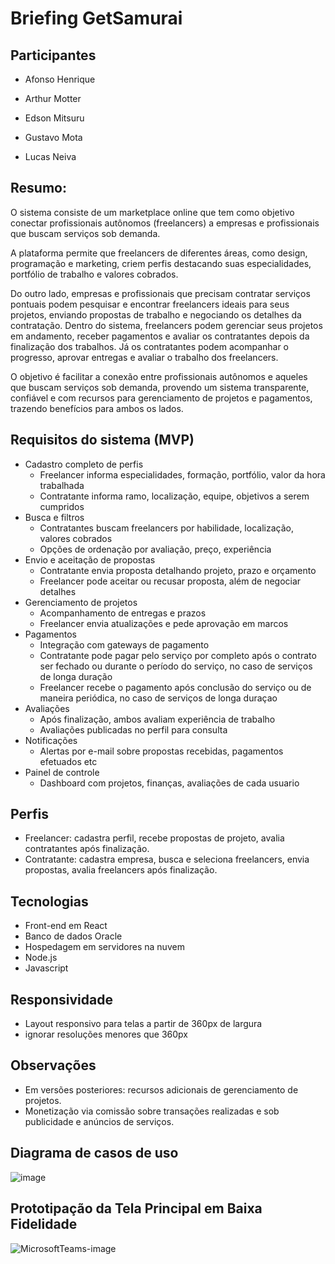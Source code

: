 # Briefing GetSamurai
## Participantes

- Afonso Henrique

- Arthur Motter

- Edson Mitsuru

- Gustavo Mota

- Lucas Neiva
  
## Resumo:

O sistema consiste de um marketplace online que tem como objetivo conectar profissionais autônomos (freelancers) a empresas e profissionais que buscam serviços sob demanda.

 A plataforma permite que freelancers de diferentes áreas, como design, programação e marketing, criem perfis destacando suas especialidades, portfólio de trabalho e valores cobrados.

 Do outro lado, empresas e profissionais que precisam contratar serviços pontuais podem pesquisar e encontrar freelancers ideais para seus projetos, enviando propostas de trabalho e negociando os detalhes da contratação.
 Dentro do sistema, freelancers podem gerenciar seus projetos em andamento, receber pagamentos e avaliar os contratantes depois da finalização dos trabalhos. Já os contratantes podem acompanhar o progresso, aprovar entregas e avaliar o trabalho dos freelancers.

 O objetivo é facilitar a conexão entre profissionais autônomos e aqueles que buscam serviços sob demanda, provendo um sistema transparente, confiável e com recursos para gerenciamento de projetos e pagamentos, trazendo benefícios para ambos os lados.

## Requisitos do sistema (MVP)

- Cadastro completo de perfis
  - Freelancer informa especialidades, formação, portfólio, valor da hora trabalhada
  - Contratante informa ramo, localização, equipe, objetivos a serem cumpridos
- Busca e filtros
  - Contratantes buscam freelancers por habilidade, localização, valores cobrados
  - Opções de ordenação por avaliação, preço, experiência
- Envio e aceitação de propostas
  - Contratante envia proposta detalhando projeto, prazo e orçamento
  - Freelancer pode aceitar ou recusar proposta, além de negociar detalhes
- Gerenciamento de projetos
  - Acompanhamento de entregas e prazos
  - Freelancer envia atualizações e pede aprovação em marcos
- Pagamentos
  - Integração com gateways de pagamento
  - Contratante pode pagar pelo serviço por completo após o contrato ser fechado ou durante o período do serviço, no caso de serviços de longa duração
  - Freelancer recebe o pagamento após conclusão do serviço ou de maneira periódica, no caso de serviços de longa duraçao
- Avaliações
  - Após finalização, ambos avaliam experiência de trabalho
  - Avaliações publicadas no perfil para consulta
- Notificações
  - Alertas por e-mail sobre propostas recebidas, pagamentos efetuados etc
- Painel de controle
  - Dashboard com projetos, finanças, avaliações de cada usuario

## Perfis

- Freelancer: cadastra perfil, recebe propostas de projeto, avalia contratantes após finalização.
- Contratante: cadastra empresa, busca e seleciona freelancers, envia propostas, avalia freelancers após finalização.

## Tecnologias

- Front-end em React
- Banco de dados Oracle
- Hospedagem em servidores na nuvem
- Node.js
- Javascript

## Responsividade

- Layout responsivo para telas a partir de 360px de largura
- ignorar resoluções menores que 360px

## Observações

- Em versões posteriores: recursos adicionais de gerenciamento de projetos.
- Monetização via comissão sobre transações realizadas e sob publicidade e anúncios de serviços.

## Diagrama de casos de uso
![image](https://github.com/lucasneiva/Eng-Software-II/assets/105697480/5c891633-a208-47ea-a998-b80207334533)


## Prototipação da Tela Principal em Baixa Fidelidade
![MicrosoftTeams-image](https://github.com/lucasneiva/Eng-Software-II/assets/105697480/af147a7a-661c-44bd-b7a7-9a2ec451fb46)
